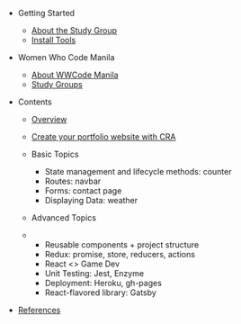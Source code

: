 - Getting Started

  - [About the Study Group](README.md)
  - [Install Tools](getting_started/install_tools.md)

- Women Who Code Manila

  - [About WWCode Manila](wwcodemanila/about.md)
  - [Study Groups](wwcodemanila/study_groups.md)

- Contents

  - [Overview](contents/overview.md)
  - [Create your portfolio website with CRA](contents/create-react-app.md)
  - Basic Topics

    - State management and lifecycle methods: counter
    - Routes: navbar
    - Forms: contact page
    - Displaying Data: weather

  - Advanced Topics
  - <!-- - (endpoint is to create a tic tac toe game) -->
    - Reusable components + project structure
      <!-- - Project Structure: suggested, stateless + stateful -->
    - Redux: promise, store, reducers, actions
    - React <> Game Dev
    - Unit Testing: Jest, Enzyme
    - Deployment: Heroku, gh-pages
    - React-flavored library: Gatsby

* [References](resources/references.md)
